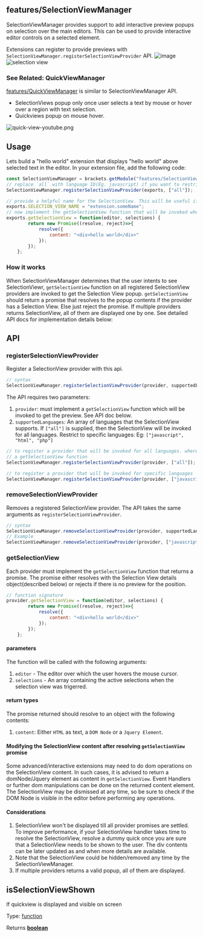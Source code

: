 <!-- Generated by documentation.js. Update this documentation by updating the source code. -->

## features/SelectionViewManager

SelectionViewManager provides support to add interactive preview popups on selection over the main editors.
This can be used to provide interactive editor controls on a selected element.

Extensions can register to provide previews with `SelectionViewManager.registerSelectionViewProvider` API.
![image][1]
![selection view][2]

### See Related: QuickViewManager

[features/QuickViewManager][3] is similar to
SelectionViewManager API.

*   SelectionViews popup only once user selects a text by mouse or hover over a region with text selection.
*   Quickviews popup on mouse hover.

![quick-view-youtube.png][4]

## Usage

Lets build a "hello world" extension that displays "hello world" above selected text in the editor.
In your extension file, add the following code:

```js
const SelectionViewManager = brackets.getModule("features/SelectionViewManager");
// replace `all` with language ID(Eg. javascript) if you want to restrict the preview to js files only.
SelectionViewManager.registerSelectionViewProvider(exports, ["all"]);

// provide a helpful name for the SelectionView. This will be useful if you have to debug the selection view
exports.SELECTION_VIEW_NAME = "extension.someName";
// now implement the getSelectionView function that will be invoked when ever user selection changes in the editor.
exports.getSelectionView = function(editor, selections) {
        return new Promise((resolve, reject)=>{
            resolve({
                content: "<div>hello world</div>"
            });
        });
    };
```

### How it works

When SelectionViewManager determines that the user intents to see SelectionViewr, `getSelectionView` function on all
registered SelectionView providers are invoked to get the Selection View popup. `getSelectionView` should return
a promise that resolves to the popup contents if the provider has a Selection View. Else just reject the promise.
If multiple providers returns SelectionView, all of them are displayed one by one.
See detailed API docs for implementation details below:

## API

### registerSelectionViewProvider

Register a SelectionView provider with this api.

```js
// syntax
SelectionViewManager.registerSelectionViewProvider(provider, supportedLanguages);
```

The API requires two parameters:

1.  `provider`: must implement a  `getSelectionView` function which will be invoked to get the preview. See API doc below.
2.  `supportedLanguages`: An array of languages that the SelectionView supports. If `["all"]` is supplied, then the
    SelectionView will be invoked for all languages. Restrict to specific languages: Eg: `["javascript", "html", "php"]`

```js
// to register a provider that will be invoked for all languages. where provider is any object that implements
// a getSelectionView function
SelectionViewManager.registerSelectionViewProvider(provider, ["all"]);

// to register a provider that will be invoked for specific languages
SelectionViewManager.registerSelectionViewProvider(provider, ["javascript", "html", "php"]);
```

### removeSelectionViewProvider

Removes a registered SelectionView provider. The API takes the same arguments as `registerSelectionViewProvider`.

```js
// syntax
SelectionViewManager.removeSelectionViewProvider(provider, supportedLanguages);
// Example
SelectionViewManager.removeSelectionViewProvider(provider, ["javascript", "html"]);
```

### getSelectionView

Each provider must implement the `getSelectionView` function that returns a promise. The promise either resolves with
the Selection View details object(described below) or rejects if there is no preview for the position.

```js
// function signature
provider.getSelectionView = function(editor, selections) {
        return new Promise((resolve, reject)=>{
            resolve({
                content: "<div>hello world</div>"
            });
        });
    };
```

#### parameters

The function will be called with the following arguments:

1.  `editor` - The editor over which the user hovers the mouse cursor.
2.  `selections` - An array containing the active selections when the selection view was trigerred.

#### return types

The promise returned should resolve to an object with the following contents:

1.  `content`: Either `HTML` as text, a `DOM Node` or a `Jquery Element`.

#### Modifying the SelectionView content after resolving `getSelectionView` promise

Some advanced/interactive extensions may need to do dom operations on the SelectionView content.
In such cases, it is advised to return a domNode/Jquery element as content in `getSelectionView`. Event Handlers
or further dom manipulations can be done on the returned content element.
The SelectionView may be dismissed at any time, so be sure to check if the DOM Node is visible in the editor before
performing any operations.

#### Considerations

1.  SelectionView won't be displayed till all provider promises are settled. To improve performance, if your SelectionView
    handler takes time to resolve the SelectionView, resolve a dummy quick once you are sure that a SelectionView needs
    to be shown to the user. The div contents can be later updated as and when more details are available.
2.  Note that the SelectionView could be hidden/removed any time by the SelectionViewManager.
3.  If multiple providers returns a valid popup, all of them are displayed.

## isSelectionViewShown

If quickview is displayed and visible on screen

Type: [function][5]

Returns **[boolean][6]** 

[1]: https://user-images.githubusercontent.com/5336369/186434397-3db55789-6077-4d02-b4e2-78ef3f663399.png

[2]: https://user-images.githubusercontent.com/5336369/186434671-c1b263e5-19a9-4a9d-8f90-507df5f881b5.gif

[3]: https://github.com/phcode-dev/phoenix/wiki/QuickViewManager-API

[4]: generatedDocs/images/quick-view-youtube.png

[5]: https://developer.mozilla.org/docs/Web/JavaScript/Reference/Statements/function

[6]: https://developer.mozilla.org/docs/Web/JavaScript/Reference/Global_Objects/Boolean
